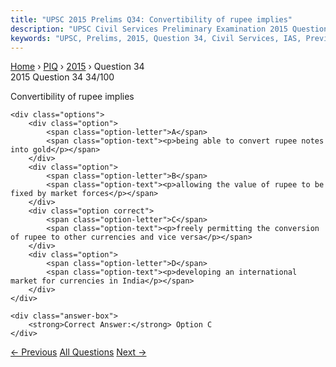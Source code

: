 ```yaml
---
title: "UPSC 2015 Prelims Q34: Convertibility of rupee implies"
description: "UPSC Civil Services Preliminary Examination 2015 Question 34 with options and answer"
keywords: "UPSC, Prelims, 2015, Question 34, Civil Services, IAS, Previous Year Questions"
---
```


<nav class="breadcrumb">
    <a href="../../">Home</a>
    <span>›</span>
    <a href="../">PIQ</a>
    <span>›</span>
    <a href="./">2015</a>
    <span>›</span>
    <span>Question 34</span>
</nav>

<div class="question-header">
    <div class="question-meta">
        <span class="year-badge">2015</span>
        <span class="question-number">Question 34</span>
        <span class="progress">34/100</span>
    </div>
    <div class="progress-bar">
        <div class="progress-fill" style="width: 34.0%"></div>
    </div>
</div>

<div class="question-content">
    <div class="question-text">
        <p>Convertibility of rupee implies</p>
    </div>
    
    <div class="options">
        <div class="option">
            <span class="option-letter">A</span>
            <span class="option-text"><p>being able to convert rupee notes into gold</p></span>
        </div>
        <div class="option">
            <span class="option-letter">B</span>
            <span class="option-text"><p>allowing the value of rupee to be fixed by market forces</p></span>
        </div>
        <div class="option correct">
            <span class="option-letter">C</span>
            <span class="option-text"><p>freely permitting the conversion of rupee to other currencies and vice versa</p></span>
        </div>
        <div class="option">
            <span class="option-letter">D</span>
            <span class="option-text"><p>developing an international market for currencies in India</p></span>
        </div>
    </div>

    <div class="answer-box">
        <strong>Correct Answer:</strong> Option C
    </div>
</div>

<div class="question-nav">
    <a href="../q033-the-area-known-as-golan-heights-sometimes-appears/" class="nav-btn prev">← Previous</a>
    <a href="../" class="nav-btn center">All Questions</a>
    <a href="../q035-consider-the-following-pairs-medieval-indian-state/" class="nav-btn next">Next →</a>
</div>
